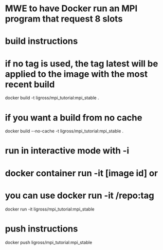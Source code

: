 # MWE to have Docker run an MPI program that request 8 slots

# build instructions
# if no tag is used, the tag latest will be applied to the image with the most recent build
docker build -t ligross/mpi_tutorial:mpi_stable .
# if you want a build from no cache
docker build --no-cache -t ligross/mpi_tutorial:mpi_stable .

# run in interactive mode with -i 
# docker container run -it [image id] or 
# you can use docker run -it <user>/repo:tag
docker run -it ligross/mpi_tutorial:mpi_stable

# push instructions
docker push ligross/mpi_tutorial:mpi_stable